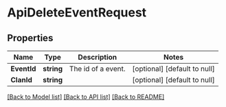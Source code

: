 # ApiDeleteEventRequest

## Properties
Name | Type | Description | Notes
------------ | ------------- | ------------- | -------------
**EventId** | **string** | The id of a event. | [optional] [default to null]
**ClanId** | **string** |  | [optional] [default to null]

[[Back to Model list]](../README.md#documentation-for-models) [[Back to API list]](../README.md#documentation-for-api-endpoints) [[Back to README]](../README.md)


